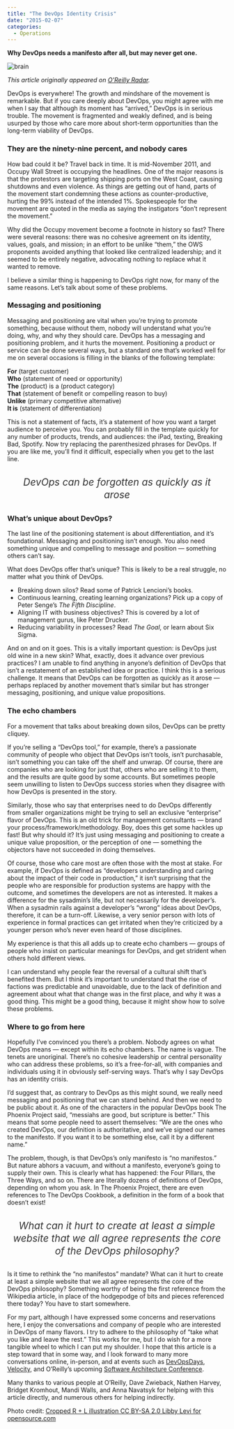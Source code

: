 ```yaml
---
title: "The DevOps Identity Crisis"
date: "2015-02-07"
categories:
  - Operations
---
```


**Why DevOps needs a manifesto after all, but may never get one.**

![brain](/media/2015/02/rplusl_brain.jpg)

*This article originally appeared on [O'Reilly Radar](http://radar.oreilly.com/2015/01/the-devops-identity-crisis.html).*

DevOps is everywhere! The growth and mindshare of the movement is remarkable. But if you care deeply about DevOps, you might agree with me when I say that although its moment has “arrived,” DevOps is in serious trouble. The movement is fragmented and weakly defined, and is being usurped by those who care more about short-term opportunities than the long-term viability of DevOps.

<!--more-->

### They are the ninety-nine percent, and nobody cares

How bad could it be? Travel back in time. It is mid-November 2011, and Occupy Wall Street is occupying the headlines. One of the major reasons is that the protestors are targeting shipping ports on the West Coast, causing shutdowns and even violence. As things are getting out of hand, parts of the movement start condemning these actions as counter-productive, hurting the 99% instead of the intended 1%. Spokespeople for the movement are quoted in the media as saying the instigators “don’t represent the movement.”

Why did the Occupy movement become a footnote in history so fast? There were several reasons: there was no cohesive agreement on its identity, values, goals, and mission; in an effort to be unlike “them,” the OWS proponents avoided anything that looked like centralized leadership; and it seemed to be entirely negative, advocating nothing to replace what it wanted to remove.

I believe a similar thing is happening to DevOps right now, for many of the same reasons. Let’s talk about some of these problems.

### Messaging and positioning

Messaging and positioning are vital when you’re trying to promote something, because without them, nobody will understand what you’re doing, why, and why they should care. DevOps has a messaging and positioning problem, and it hurts the movement. Positioning a product or service can be done several ways, but a standard one that’s worked well for me on several occasions is filling in the blanks of the following template:

**For** (target customer)<br>
**Who** (statement of need or opportunity)<br>
**The** (product) is a (product category)<br>
**That** (statement of benefit or compelling reason to buy)<br>
**Unlike** (primary competitive alternative)<br>
**It is** (statement of differentiation)

This is not a statement of facts, it’s a statement of how you want a target audience to perceive you. You can probably fill in the template quickly for any number of products, trends, and audiences: the iPad, texting, Breaking Bad, Spotify. Now try replacing the parenthesized phrases for DevOps. If you are like me, you’ll find it difficult, especially when you get to the last line.

<span class="pullquote-full">DevOps can be forgotten as quickly as it arose</span>

### What’s unique about DevOps?

The last line of the positioning statement is about differentiation, and it’s foundational. Messaging and positioning isn’t enough. You also need something unique and compelling to message and position — something others can’t say.

What does DevOps offer that’s unique? This is likely to be a real struggle, no matter what you think of DevOps.

*   Breaking down silos? Read some of Patrick Lencioni’s books.
*   Continuous learning, creating learning organizations? Pick up a copy of Peter Senge’s *The Fifth Discipline*.
*   Aligning IT with business objectives? This is covered by a lot of management gurus, like Peter Drucker.
*   Reducing variability in processes? Read *The Goal*, or learn about Six Sigma.

And on and on it goes. This is a vitally important question: is DevOps just old wine in a new skin? What, exactly, does it advance over previous practices? I am unable to find anything in anyone’s definition of DevOps that isn’t a restatement of an established idea or practice. I think this is a serious challenge. It means that DevOps can be forgotten as quickly as it arose — perhaps replaced by another movement that’s similar but has stronger messaging, positioning, and unique value propositions.

### The echo chambers

For a movement that talks about breaking down silos, DevOps can be pretty cliquey.

If you’re selling a “DevOps tool,” for example, there’s a passionate community of people who object that DevOps isn’t tools, isn’t purchasable, isn’t something you can take off the shelf and unwrap. Of course, there are companies who are looking for just that, others who are selling it to them, and the results are quite good by some accounts. But sometimes people seem unwilling to listen to DevOps success stories when they disagree with how DevOps is presented in the story.

Similarly, those who say that enterprises need to do DevOps differently from smaller organizations might be trying to sell an exclusive “enterprise” flavor of DevOps. This is an old trick for management consultants — brand your process/framework/methodology. Boy, does this get some hackles up fast! But why should it? It’s just using messaging and positioning to create a unique value proposition, or the perception of one — something the objectors have not succeeded in doing themselves.

Of course, those who care most are often those with the most at stake. For example, if DevOps is defined as “developers understanding and caring about the impact of their code in production,” it isn’t surprising that the people who are responsible for production systems are happy with the outcome, and sometimes the developers are not as interested. It makes a difference for the sysadmin’s life, but not necessarily for the developer’s. When a sysadmin rails against a developer’s “wrong” ideas about DevOps, therefore, it can be a turn-off. Likewise, a very senior person with lots of experience in formal practices can get irritated when they’re criticized by a younger person who’s never even heard of those disciplines.

My experience is that this all adds up to create echo chambers — groups of people who insist on particular meanings for DevOps, and get strident when others hold different views.

I can understand why people fear the reversal of a cultural shift that’s benefited them. But I think it’s important to understand that the rise of factions was predictable and unavoidable, due to the lack of definition and agreement about what that change was in the first place, and why it was a good thing. This might be a good thing, because it might show how to solve these problems.

### Where to go from here

Hopefully I’ve convinced you there’s a problem. Nobody agrees on what DevOps means — except within its echo chambers. The name is vague. The tenets are unoriginal. There’s no cohesive leadership or central personality who can address these problems, so it’s a free-for-all, with companies and individuals using it in obviously self-serving ways. That’s why I say DevOps has an identity crisis.

I’d suggest that, as contrary to DevOps as this might sound, we really need messaging and positioning that we can stand behind. And then we need to be public about it. As one of the characters in the popular DevOps book The Phoenix Project said, “messiahs are good, but scripture is better.” This means that some people need to assert themselves: “We are the ones who created DevOps, our definition is authoritative, and we’ve signed our names to the manifesto. If you want it to be something else, call it by a different name.”

The problem, though, is that DevOps’s only manifesto is “no manifestos.” But nature abhors a vacuum, and without a manifesto, everyone’s going to supply their own. This is clearly what has happened: the Four Pillars, the Three Ways, and so on. There are literally dozens of definitions of DevOps, depending on whom you ask. In The Phoenix Project, there are even references to The DevOps Cookbook, a definition in the form of a book that doesn’t exist!

<span class="pullquote-full">What can it hurt to create at least a simple website that we all agree represents the core of the DevOps philosophy?</span>

Is it time to rethink the “no manifestos” mandate? What can it hurt to create at least a simple website that we all agree represents the core of the DevOps philosophy? Something worthy of being the first reference from the Wikipedia article, in place of the hodgepodge of bits and pieces referenced there today? You have to start somewhere.

For my part, although I have expressed some concerns and reservations here, I enjoy the conversations and company of people who are interested in DevOps of many flavors. I try to adhere to the philosophy of “take what you like and leave the rest.” This works for me, but I do wish for a more tangible wheel to which I can put my shoulder. I hope that this article is a step toward that in some way, and I look forward to many more conversations online, in-person, and at events such as [DevOpsDays](http://www.devopsdays.org/), [Velocity](http://velocityconf.com/), and O’Reilly’s upcoming [Software Architecture Conference](http://softwarearchitecturecon.com/sa2015).

Many thanks to various people at O’Reilly, Dave Zwieback, Nathen Harvey, Bridget Kromhout, Mandi Walls, and Anna Navatsyk for helping with this article directly, and numerous others for helping indirectly.

Photo credit: [Cropped R + L illustration CC BY-SA 2.0 Libby Levi for opensource.com](http://www.flickr.com/photos/opensourceway/4639590640/in/photostream/)

<style type="text/css">
.pullquote-full {
    display: block;
    width: 95%;
    margin: 30px auto;
    font-size: 160%;
    color: #333;
    font-weight: normal;
    font-style: italic;
    text-align: center;
    line-height: 1.3;
    padding: 0px;
}
</style>
